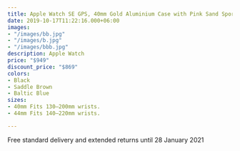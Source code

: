 ```yaml
---
title: Apple Watch SE GPS, 40mm Gold Aluminium Case with Pink Sand Sport Band - Regular
date: 2019-10-17T11:22:16.000+06:00
images:
- "/images/bb.jpg"
- "/images/b.jpg"
- "/images/bbb.jpg"
description: Apple Watch
price: "$949"
discount_price: "$869"
colors:
- Black
- Saddle Brown
- Baltic Blue
sizes:
- 40mm Fits 130–200mm wrists.
- 44mm Fits 140–220mm wrists.

---
```

Free standard delivery and extended returns until 28 January 2021